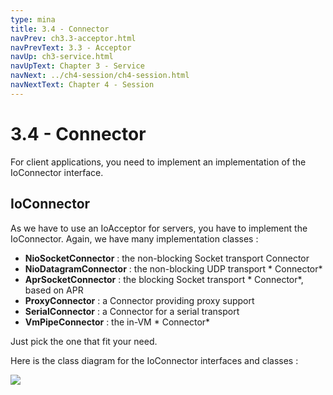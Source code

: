 ```yaml
---
type: mina
title: 3.4 - Connector
navPrev: ch3.3-acceptor.html
navPrevText: 3.3 - Acceptor
navUp: ch3-service.html
navUpText: Chapter 3 - Service
navNext: ../ch4-session/ch4-session.html
navNextText: Chapter 4 - Session
---
```


# 3.4 - Connector

For client applications, you need to implement an implementation of the IoConnector interface.

## IoConnector

As we have to use an IoAcceptor for servers, you have to implement the IoConnector. Again, we have many implementation classes :

* __NioSocketConnector__ : the non-blocking Socket transport Connector
* __NioDatagramConnector__ : the non-blocking UDP transport * Connector*
* __AprSocketConnector__ : the blocking Socket transport * Connector*, based on APR
* __ProxyConnector__ : a Connector providing proxy support
* __SerialConnector__ : a Connector for a serial transport
* __VmPipeConnector__ : the in-VM * Connector*

Just pick the one that fit your need.

Here is the class diagram for the IoConnector interfaces and classes :

![](/assets/img/mina/IoServiceConnector.png)

